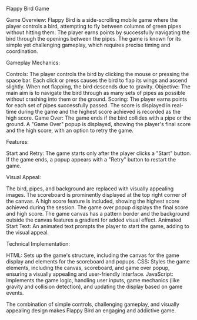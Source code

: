 Flappy Bird Game

Game Overview:
Flappy Bird is a side-scrolling mobile game where the player controls a bird, attempting to fly between columns of green pipes without hitting them. The player earns points by successfully navigating the bird through the openings between the pipes. The game is known for its simple yet challenging gameplay, which requires precise timing and coordination.

Gameplay Mechanics:

Controls: The player controls the bird by clicking the mouse or pressing the space bar. Each click or press causes the bird to flap its wings and ascend slightly. When not flapping, the bird descends due to gravity.
Objective: The main aim is to navigate the bird through as many sets of pipes as possible without crashing into them or the ground.
Scoring: The player earns points for each set of pipes successfully passed. The score is displayed in real-time during the game and the highest score achieved is recorded as the high score.
Game Over: The game ends if the bird collides with a pipe or the ground. A "Game Over" popup is displayed, showing the player's final score and the high score, with an option to retry the game.

Features:

Start and Retry: The game starts only after the player clicks a "Start" button. If the game ends, a popup appears with a "Retry" button to restart the game.

Visual Appeal:

The bird, pipes, and background are replaced with visually appealing images.
The scoreboard is prominently displayed at the top right corner of the canvas.
A high score feature is included, showing the highest score achieved during the session.
The game over popup displays the final score and high score.
The game canvas has a pattern border and the background outside the canvas features a gradient for added visual effect.
Animated Start Text: An animated text prompts the player to start the game, adding to the visual appeal.

Technical Implementation:

HTML: Sets up the game's structure, including the canvas for the game display and elements for the scoreboard and popups.
CSS: Styles the game elements, including the canvas, scoreboard, and game over popup, ensuring a visually appealing and user-friendly interface.
JavaScript: Implements the game logic, handling user inputs, game mechanics (like gravity and collision detection), and updating the display based on game events.

The combination of simple controls, challenging gameplay, and visually appealing design makes Flappy Bird an engaging and addictive game.
